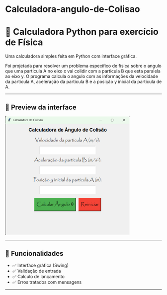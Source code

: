 # Calculadora-angulo-de-Colisao
# 🧮 Calculadora Python para exercício de Física

Uma calculadora simples feita em Python com interface gráfica.

Foi projetada para resolver um problema específico de física sobre o angulo que uma particula A no eixo x vai colidir com a particula B que esta paralela ao eixo y. O programa calcula o angulo com as informações da velocidade da particula A, aceleração da particula B e a posição y inicial da particula de A.

---

## 📸 Preview da interface

<img src="/calculadoraf.png" alt="Calculadora em funcionamento" width="400"/>

---

## 🚀 Funcionalidades

- ✅ Interface gráfica (Swing)
- ✅ Validação de entrada
- ✅ Calculo de lançamento
- ✅ Erros tratados com mensagens

---
